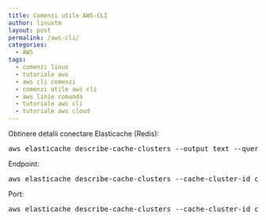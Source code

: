 ```yaml
---
title: Comenzi utile AWS-CLI
author: linuxtm
layout: post
permalink: /aws-cli/
categories:
  - AWS
tags:
  - comenzi linux
  - tutoriale aws
  - aws cli comenzi
  - comenzi utile aws cli
  - aws linie comanda
  - tutoriale aws cli
  - tutoriale aws cloud
---
```


Obtinere detalii conectare Elasticache (Redis):
<pre>aws elasticache describe-cache-clusters --output text --query 'CacheClusters[].CacheClusterId')</pre>
Endpoint:
<pre>aws elasticache describe-cache-clusters --cache-cluster-id clusterul-tau-aici --show-cache-node-info --output text --query 'CacheClusters[].CacheNodes[].Endpoint[].Address')</pre>
Port:
<pre>aws elasticache describe-cache-clusters --cache-cluster-id clusterul-tau-aici --show-cache-node-info --output text --query 'CacheClusters[].CacheNodes[].Endpoint[].Port')</pre>

